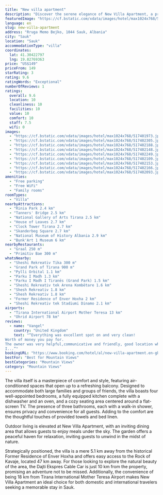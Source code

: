 ```yaml
---
title: "New villa apartment"
description: "Discover the serene elegance of New Villa Apartment, a premier destination located just a short drive from the heart of Sauk, 6 km away from the bustling Skanderbeg Square."
featuredImage: "https://cf.bstatic.com/xdata/images/hotel/max1024x768/517401973.jpg?k=e60862bc7188d7e92d1e72d6db5c8640dc09b76bfcbe86a69c2f7bf1b0b784ca&o=&hp=1"
language: en
slug: new-villa-apartment
address: "Rruga Memo Bejko, 1044 Sauk, Albania"
city: "Sauk"
location: "Sauk"
accommodationType: "villa"
coordinates:
  lat: 41.30422797
  lng: 19.82769363
price: "US$149"
priceFrom: 149
starRating: 3
rating: 9.6
ratingWords: "Exceptional"
numberOfReviews: 1
ratings:
  overall: 9.6
  location: 10
  cleanliness: 10
  facilities: 10
  value: 10
  comfort: 10
  staff: 7.5
  wifi: 0
images:
  - "https://cf.bstatic.com/xdata/images/hotel/max1024x768/517401973.jpg?k=e60862bc7188d7e92d1e72d6db5c8640dc09b76bfcbe86a69c2f7bf1b0b784ca&o=&hp=1"
  - "https://cf.bstatic.com/xdata/images/hotel/max1024x768/517402305.jpg?k=78b92526fc35439dcc36a113756a3741c8735f8413328e79cbd548e82f2c00ae&o=&hp=1"
  - "https://cf.bstatic.com/xdata/images/hotel/max1024x768/517402188.jpg?k=a69609b1e6c0d7ae05d1523bf7c32658fc7251a786d2b14094fd32ce052dc1fd&o=&hp=1"
  - "https://cf.bstatic.com/xdata/images/hotel/max1024x768/517402148.jpg?k=ef135ede2761dbf987cdc3b1c8cda991cddee8d27561f50212ac7074385375fe&o=&hp=1"
  - "https://cf.bstatic.com/xdata/images/hotel/max1024x768/517402249.jpg?k=ed3a206ac6826491d4149229a2f85b8de3b5dbcaca24168e93306b00ad2b5224&o=&hp=1"
  - "https://cf.bstatic.com/xdata/images/hotel/max1024x768/517402109.jpg?k=dcf2f6711ec953ce861c19d45cac297745e25ffac13e8b55af73ca64096e60d2&o=&hp=1"
  - "https://cf.bstatic.com/xdata/images/hotel/max1024x768/517402153.jpg?k=4cfa0eb1caf93df93d2eb230145dfcf81baf885a9105a5ccd6e75cee7a2339f7&o=&hp=1"
  - "https://cf.bstatic.com/xdata/images/hotel/max1024x768/517402166.jpg?k=5929f6cf8b0e849bf9e531b696f50588078ad2131955891352f49126bc79100e&o=&hp=1"
  - "https://cf.bstatic.com/xdata/images/hotel/max1024x768/517402093.jpg?k=19a6a626409199815409e4eeb5d560583e45a86eac6f1585ff300d38f75689b0&o=&hp=1"
amenities:
  - "Free parking"
  - "Free WiFi"
  - "Family rooms"
roomTypes:
  - "Villa"
nearbyAttractions:
  - "Rinia Park 2.4 km"
  - "Tanners' Bridge 2.5 km"
  - "National Gallery of Arts Tirana 2.5 km"
  - "House of Leaves 2.7 km"
  - "Clock Tower Tirana 2.7 km"
  - "Skanderbeg Square 2.7 km"
  - "National Museum of History Albania 2.9 km"
  - "Bunk'Art 1 Museum 6 km"
nearbyRestaurants:
  - "Graal 250 m"
  - "Primitiv Bae 300 m"
whatsNearby:
  - "Sheshi Rekreativ Tika 300 m"
  - "Grand Park of Tirana 900 m"
  - "Pylli Orbital 1.1 km"
  - "Parku I Madh 1.3 km"
  - "Parku I Madh I Tiranës (Grand Park) 1.5 km"
  - "Sheshi Rekreativ tek Arena Kombëtare 1.6 km"
  - "Shesh Rekreativ 1.8 km"
  - "Shesh Rekreativ 1.8 km"
  - "Former Residence of Enver Hoxha 2 km"
  - "Sheshi Rekreativ tek Stadiumi Dinamo 2.1 km"
airports:
  - "Tirana International Airport Mother Teresa 13 km"
  - "Ohrid Airport 78 km"
reviews:
  - name: "Vangel"
    country: "United Kingdom"
    text: "“Everything was excellent spot on and very clean!
Worth of money you pay for.
The owner was very helpful,communicative and friendly, good location where you get to see the ground park of Tirana with beautiful lake around and so much more!
I...”"
bookingURL: "https://www.booking.com/hotel/al/new-villa-apartment.en-gb.html?aid=8035640"
bestFor: "Best for Mountain Views"
bestCategories: "Mountain Views"
category: "Mountain Views"
---
```


The villa itself is a masterpiece of comfort and style, featuring air-conditioned spaces that open up to a refreshing balcony. Designed to accommodate both large families and groups of friends, the villa boasts four well-appointed bedrooms, a fully equipped kitchen complete with a dishwasher and an oven, and a cozy seating area centered around a flat-screen TV. The presence of three bathrooms, each with a walk-in shower, ensures privacy and convenience for all guests. Adding to the comfort are the thoughtful touches of provided towels and bed linen.

Outdoor living is elevated at New Villa Apartment, with an inviting dining area that allows guests to enjoy meals under the sky. The garden offers a peaceful haven for relaxation, inviting guests to unwind in the midst of nature.

Strategically positioned, the villa is a mere 5.1 km away from the historical Former Residence of Enver Hoxha and offers easy access to the Rock of Kavaje, located 47 km away. For those looking to explore the natural beauty of the area, the Dajti Ekspres Cable Car is just 10 km from the property, promising an adventure not to be missed. Additionally, the convenience of being 18 km from Tirana International Mother Teresa Airport makes New Villa Apartment an ideal choice for both domestic and international travelers seeking a memorable stay in Sauk.